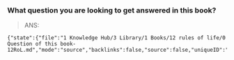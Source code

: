 ### What question you are looking to get answered in this book?

> ANS: 
```templify-embed
{"state":{"file":"1 Knowledge Hub/3 Library/1 Books/12 rules of life/0 Question of this book-12RoL.md","mode":"source","backlinks":false,"source":false,"uniqueID":"p7asqa"},"type":"markdown"}
```




